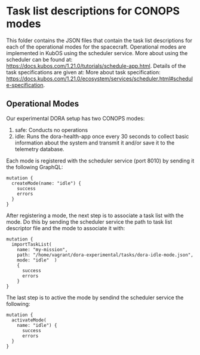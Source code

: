 # Task list descriptions for CONOPS modes

This folder contains the JSON files that contain the task list descriptions for each of the operational modes for the spacecraft.  Operational modes are implemented in KubOS using the scheduler service.  More about using the scheduler can be found at: https://docs.kubos.com/1.21.0/tutorials/schedule-app.html.  Details of the task specifications are given at: More about task specification: https://docs.kubos.com/1.21.0/ecosystem/services/scheduler.html#schedule-specification.

## Operational Modes

Our experimental DORA setup has two CONOPS modes: 
1. safe:  Conducts no operations
1. idle:  Runs the dora-health-app once every 30 seconds to collect basic information about the system and transmit it and/or save it to the telemetry database.

Each mode is registered with the scheduler service (port 8010) by sending it the following GraphQL: 
```
mutation { 
  createMode(name: "idle") { 
    success
    errors 
  } 
} 
```
After registering a mode, the next step is to associate a task list with the mode.  Do this by sending the scheduler service the path to task list descriptor file and the mode to associate it with:
```
mutation { 
  importTaskList( 
    name: "my-mission", 
    path: "/home/vagrant/dora-experimental/tasks/dora-idle-mode.json", 
    mode: "idle"  ) 
    { 
      success 
      errors 
    } 
} 
```
The last step is to active the mode by sendind the scheduler service the following:
```
mutation { 
  activateMode(
    name: "idle") {
      success 
      errors 
  } 
} 
```



